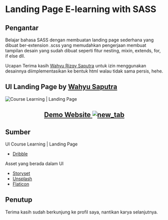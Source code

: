 # Landing Page E-learning with SASS
## Pengantar
Belajar bahasa SASS dengan membuatan landing page sederhana yang dibuat ber-extension .scss yang memudahkan pengerjaan membuat tampilan desain yang sudah dibuat seperti fitur nesting, mixin, extends, for, if else dll.

Ucapan Terima kasih [Wahyu Rizqy Saputra](https://github.com/wa765) untuk izin menggunakan desainnya diimplementasikan ke bentuk html walau tidak sama persis, hehe.

## UI Landing Page by [Wahyu Saputra](https://dribbble.com/wahyuriz123)
![Course Learning | Landing Page](https://cdn.dribbble.com/users/6867673/screenshots/17411568/media/c07015a59571dcc16876ecb50ceafe4e.png)

<center>

## [Demo Website ![new_tab](https://img.icons8.com/cotton/18/000000/external-link--v1.png)](https://k-ardliyan.github.io/landing-page-sass/)

</center>

## Sumber
UI Course Learning | Landing Page
- [Dribble](https://dribbble.com/shots/17411568-Course-Learning-Landing-Page)

Asset yang berada dalam UI
- [Storyset](https://storyset.com)
- [Unsplash](https://unsplash.com)
- [Flaticon](https://flaticon.com)


## Penutup
Terima kasih sudah berkunjung ke profil saya, nantikan karya selanjutnya.
